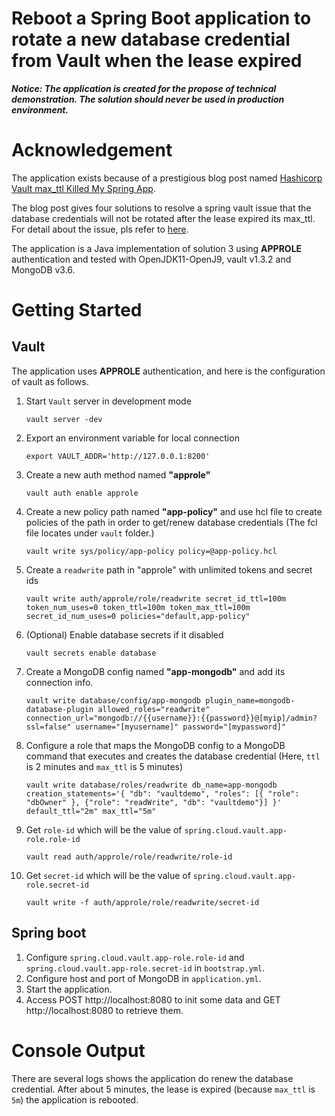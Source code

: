 # Reboot a Spring Boot application to rotate a new database credential from Vault when the lease expired

***Notice: The application is created for the propose of technical demonstration. The solution should never be used in production environment.***

# Acknowledgement
The application exists because of a prestigious blog post named  [Hashicorp Vault max_ttl Killed My Spring App](https://secrets-as-a-service.com/posts/hashicorp-vault/spring-boot-max_ttl/).

The blog post gives four solutions to resolve a spring vault issue that the database credentials will not be rotated after the lease expired its max_ttl. For detail about the issue, pls refer to [here](https://github.com/spring-cloud/spring-cloud-vault/issues/256).

The application is a Java implementation of solution 3 using **APPROLE** authentication and tested with OpenJDK11-OpenJ9, vault v1.3.2 and MongoDB v3.6.

# Getting Started

## Vault
The application uses **APPROLE** authentication, and here is the configuration of vault as follows.
1. Start `Vault` server in development mode
    ```
    vault server -dev
    ```
2. Export an environment variable for local connection
    ```
    export VAULT_ADDR='http://127.0.0.1:8200'
    ```
3. Create a new auth method named __"approle"__
    ```
    vault auth enable approle
    ```
4. Create a new policy path named __"app-policy"__ and use hcl file to create policies of the path in order to get/renew database credentials (The fcl file locates under `vault` folder.)
    ```
    vault write sys/policy/app-policy policy=@app-policy.hcl
    ```
5. Create a `readwrite` path in "approle" with unlimited tokens and secret ids
    ```
    vault write auth/approle/role/readwrite secret_id_ttl=100m token_num_uses=0 token_ttl=100m token_max_ttl=100m secret_id_num_uses=0 policies="default,app-policy"
    ```
6. (Optional) Enable database secrets if it disabled
    ```
    vault secrets enable database
    ```
7. Create a MongoDB config named __"app-mongodb"__ and add its connection info.
    ```
    vault write database/config/app-mongodb plugin_name=mongodb-database-plugin allowed_roles="readwrite" connection_url="mongodb://{{username}}:{{password}}@[myip]/admin?ssl=false" username="[myusername]" password="[mypassword]"
    ```
8.  Configure a role that maps the MongoDB config to a MongoDB command that executes and creates the database credential (Here, `ttl` is 2 minutes and `max_ttl` is 5 minutes) 
    ```
    vault write database/roles/readwrite db_name=app-mongodb creation_statements='{ "db": "vaultdemo", "roles": [{ "role": "dbOwner" }, {"role": "readWrite", "db": "vaultdemo"}] }' default_ttl="2m" max_ttl="5m"
    ```
9. Get `role-id` which will be the value of `spring.cloud.vault.app-role.role-id`
    ```
    vault read auth/approle/role/readwrite/role-id
    ```
10. Get `secret-id` which will be the value of `spring.cloud.vault.app-role.secret-id`
    ```
    vault write -f auth/approle/role/readwrite/secret-id
    ```
## Spring boot
1. Configure `spring.cloud.vault.app-role.role-id` and `spring.cloud.vault.app-role.secret-id` in `bootstrap.yml`.
2. Configure host and port of MongoDB in `application.yml`.
3. Start the application.
3. Access POST http://localhost:8080 to init some data and GET http://localhost:8080 to retrieve them. 

# Console Output
There are several logs shows the application do renew the database credential. After about 5 minutes, the lease is expired (because `max_ttl` is `5m`) the application is rebooted.


